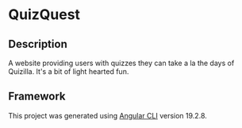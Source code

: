 # QuizQuest

## Description

A website providing users with quizzes they can take a la the days of Quizilla. It's a bit of light hearted fun.

## Framework

This project was generated using [Angular CLI](https://github.com/angular/angular-cli) version 19.2.8.
